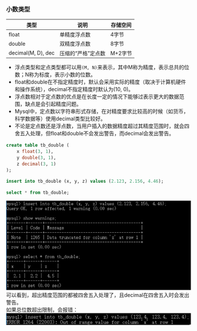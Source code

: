 ### 小数类型
|类型|说明|存储空间|
|--|--|--|
|float|单精度浮点数|4字节|
|double|双精度浮点数|8字节|
|decimal(M, D), dec|压缩的“严格”定点数|M+2字节|
* 浮点类型和定点类型都可以用`(M, N)`来表示，其中M称为精度，表示总共的位数；N称为标度，表示小数的位数。
* float和double在不指定精度时，默认会采用实际的精度（取决于计算机硬件和操作系统），decimal不指定精度时默认为(10, 0)。
* 浮点数相对于定点数的优点是在长度一定的情况下能够过表示更大的数据范围，缺点是会引起精度问题。
* Mysql中，定点数以字符串形式存储，在对精度要求比较高的时候（如货币，科学数据等）使用decimal类型比较好。
* 不论是定点数还是浮点数，当用户插入的数据精度超过其精度范围时，就会四舍五入处理，但float和double不会发出警告，而decimal会发出警告。
```sql
create table tb_double (
    x float(3, 1),
    y double(3, 1),
    z decimal(3, 1)
);
```
```sql
insert into tb_double (x, y, z) values (2.123, 2.156, 4.46);
```
```sql
select * from tb_double;
```
![](../../imgs/2018-09-27_223342.png)   
可以看到，超出精度范围的都被四舍五入处理了，且decimal在四舍五入时会发出警告。   
如果总位数超出限制，会报错：
![](../../imgs/2018-09-27_223931.png)
